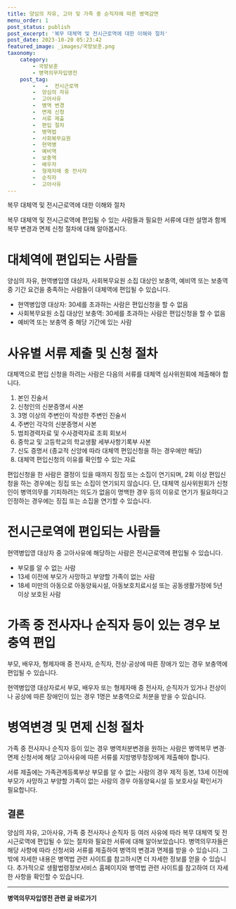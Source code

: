 ```yaml
---
title: 양심의 자유, 고아 및 가족 중 순직자에 따른 병역감면 
menu_order: 1
post_status: publish
post_excerpt: '복무 대체역 및 전시근로역에 대한 이해와 절차'
post_date: 2023-10-20 05:23:42
featured_image: _images/국방보훈.png
taxonomy:
    category:
        - 국방보훈
        - 병역의무자입영전
    post_tag:
        -   -  전시근로역
        -  양심의 자유
        -  고아사유
        -  병역 변경
        -  면제 신청
        -  서류 제출
        -  편입 절차
        -  병역법
        -  사회복무요원
        -  현역병
        -  예비역
        -  보충역
        -  배우자
        -  형제자매 중 전사자
        -  순직자
        -  고아사유
---
```


복무 대체역 및 전시근로역에 대한 이해와 절차

복무 대체역 및 전시근로역에 편입될 수 있는 사람들과 필요한 서류에 대한 설명과 함께 복무 변경과 면제 신청 절차에 대해 알아봅시다.

#   대체역에 편입되는 사람들
양심의 자유, 현역병입영 대상자, 사회복무요원 소집 대상인 보충역, 예비역 또는 보충역 중 기간 요건을 충족하는 사람들이 대체역에 편입될 수 있습니다.

- 현역병입영 대상자: 30세를 초과하는 사람은 편입신청을 할 수 없음
- 사회복무요원 소집 대상인 보충역: 30세를 초과하는 사람은 편입신청을 할 수 없음
- 예비역 또는 보충역 중 해당 기간에 있는 사람

#   사유별 서류 제출 및 신청 절차
대체역으로 편입 신청을 하려는 사람은 다음의 서류를 대체역 심사위원회에 제출해야 합니다.

1. 본인 진술서
2. 신청인의 신분증명서 사본
3. 3명 이상의 주변인이 작성한 주변인 진술서
4. 주변인 각각의 신분증명서 사본
5. 범죄경력자료 및 수사경력자료 조회 회보서
6. 중학교 및 고등학교의 학교생활 세부사항기록부 사본
7. 신도 증명서 (종교적 신앙에 따라 대체역 편입신청을 하는 경우에만 해당)
8. 대체역 편입신청의 이유를 확인할 수 있는 자료

편입신청을 한 사람은 결정이 있을 때까지 징집 또는 소집이 연기되며, 2회 이상 편입신청을 하는 경우에는 징집 또는 소집이 연기되지 않습니다. 단, 대체역 심사위원회가 신청인이 병역의무를 기피하려는 의도가 없음이 명백한 경우 등의 이유로 연기가 필요하다고 인정하는 경우에는 징집 또는 소집을 연기할 수 있습니다.

#   전시근로역에 편입되는 사람들
현역병입영 대상자 중 고아사유에 해당하는 사람은 전시근로역에 편입될 수 있습니다.

- 부모를 알 수 없는 사람
- 13세 이전에 부모가 사망하고 부양할 가족이 없는 사람
- 18세 미만의 아동으로 아동양육시설, 아동보호치료시설 또는 공동생활가정에 5년 이상 보호된 사람

#   가족 중 전사자나 순직자 등이 있는 경우 보충역 편입
부모, 배우자, 형제자매 중 전사자, 순직자, 전상·공상에 따른 장애가 있는 경우 보충역에 편입될 수 있습니다.

현역병입영 대상자로서 부모, 배우자 또는 형제자매 중 전사자, 순직자가 있거나 전상이나 공상에 따른 장애인이 있는 경우 1명은 보충역으로 처분을 받을 수 있습니다.

#   병역변경 및 면제 신청 절차
가족 중 전사자나 순직자 등이 있는 경우 병역처분변경을 원하는 사람은 병역복무 변경·면제 신청서에 해당 고아사유에 따른 서류를 지방병무청장에게 제출해야 합니다.

서류 제출에는 가족관계등록부상 부모를 알 수 없는 사람의 경우 제적 등본, 13세 이전에 부모가 사망하고 부양할 가족이 없는 사람의 경우 아동양육시설 등 보호사실 확인서가 필요합니다.

## 결론

양심의 자유, 고아사유, 가족 중 전사자나 순직자 등 여러 사유에 따라 복무 대체역 및 전시근로역에 편입될 수 있는 절차와 필요한 서류에 대해 알아보았습니다. 병역의무자들은 해당 사항에 따라 신청서와 서류를 제출하여 병역의 변경과 면제를 받을 수 있습니다. 그 밖에 자세한 내용은 병역법 관련 사이트를 참고하시면 더 자세한 정보를 얻을 수 있습니다. 추가적으로 생활법령정보서비스 홈페이지와 병역법 관련 사이트를 참고하여 더 자세한 사항을 확인할 수 있습니다.
<!-- wp:separator -->
<hr class="wp-block-separator has-alpha-channel-opacity"/>
<!-- /wp:separator -->

<!-- wp:group {"backgroundColor":"base","layout":{"type":"constrained"}} -->
<div class="wp-block-group has-base-background-color has-background"><!-- wp:paragraph {"align":"center","fontSize":"medium"} -->
<p class="has-text-align-center has-large-font-size"><strong>병역의무자입영전 관련 글 바로가기</strong></p>
<!-- /wp:paragraph -->


<!-- wp:latest-posts
{"categories":[{"id":9092,"count":19,"description":"","link":"https://uknowlaw.com/category/%eb%b3%91%ec%97%ad%ec%9d%98%eb%ac%b4%ec%9e%90%ec%9e%85%ec%98%81%ec%a0%84/","name":"병역의무자입영전","slug":"병역의무자입영전","taxonomy":"category","parent":0,"meta":[],"_links":{"self":[{"href":"https://uknowlaw.com/wp-json/wp/v2/categories/9092"}],"collection":[{"href":"https://uknowlaw.com/wp-json/wp/v2/categories"}],"about":[{"href":"https://uknowlaw.com/wp-json/wp/v2/taxonomies/category"}],"wp:post_type":[{"href":"https://uknowlaw.com/wp-json/wp/v2/posts?categories=9092"}],"curies":[{"name":"wp","href":"https://api.w.org/{rel}","templated":true}]}}],"postsToShow":100,"excerptLength":28,"postLayout":"grid","columns":2,"featuredImageAlign":"left","featuredImageSizeSlug":"large","fontSize":"small"} /--></div>
<!-- /wp:group -->